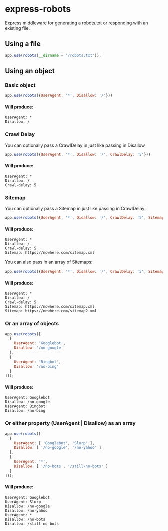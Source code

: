 # express-robots

Express middleware for generating a robots.txt or responding with an existing file.

## Using a file

```javascript
app.use(robots(__dirname + '/robots.txt'));
```

## Using an object

### Basic object

```javascript
app.use(robots({UserAgent: '*', Disallow: '/'}))
```

#### Will produce:
```
UserAgent: *
Disallow: /
```

### Crawl Delay
You can optionally pass a CrawlDelay in just like passing in Disallow

```javascript
app.use(robots({UserAgent: '*', Disallow: '/', CrawlDelay: '5'}))
```

#### Will produce:
```
UserAgent: *
Disallow: /
Crawl-delay: 5
```
### Sitemap
You can optionally pass a Sitemap in just like passing in CrawlDelay:


```javascript
app.use(robots({UserAgent: '*', Disallow: '/', CrawlDelay: '5', Sitemap: 'https://nowhere.com/sitemap.xml'}))
```

#### Will produce:
```
UserAgent: *
Disallow: /
Crawl-delay: 5
Sitemap: https://nowhere.com/sitemap.xml
```

You can also pass in an array of Sitemaps:


```javascript
app.use(robots({UserAgent: '*', Disallow: '/', CrawlDelay: '5', Sitemap: ['https://nowhere.com/sitemap.xml', 'https://nowhere.com/sitemap2.xml'] }))
```

#### Will produce:
```
UserAgent: *
Disallow: /
Crawl-delay: 5
Sitemap: https://nowhere.com/sitemap.xml
Sitemap: https://nowhere.com/sitemap2.xml
```

### Or an array of objects

```javascript
app.use(robots([
  {
    UserAgent: 'Googlebot',
    Disallow: '/no-google'
  },
  {
    UserAgent: 'Bingbot',
    Disallow: '/no-bing'
  }
]));
```

#### Will produce:
```
UserAgent: Googlebot
Disallow: /no-google
UserAgent: Bingbot
Disallow: /no-bing
```

### Or either property (UserAgent | Disallow) as an array

```javascript
app.use(robots([
  {
    UserAgent: [ 'Googlebot', 'Slurp' ],
    Disallow: [ '/no-google', '/no-yahoo' ]
  },
  {
    UserAgent: '*',
    Disallow: [ '/no-bots', '/still-no-bots' ]
  }
]));
```

#### Will produce:
```
UserAgent: Googlebot
UserAgent: Slurp
Disallow: /no-google
Disallow: /no-yahoo
UserAgent: *
Disallow: /no-bots
Disallow: /still-no-bots
```
